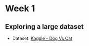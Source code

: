 # Week 1

## Exploring a large dataset

* Dataset: [Kaggle - Dog Vs Cat](https://www.kaggle.com/c/dogs-vs-cats)